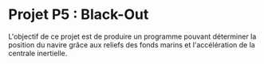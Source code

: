 # Projet P5 : Black-Out

L'objectif de ce projet est de produire un programme pouvant déterminer la position du navire grâce aux reliefs des fonds marins et l'accélération de la centrale inertielle.
